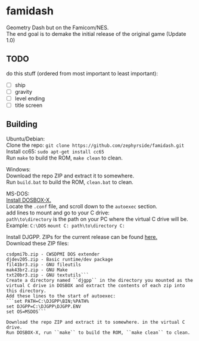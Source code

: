 # famidash

Geometry Dash but on the Famicom/NES.  
The end goal is to demake the initial release of the original game (Update 1.0)  

## TODO

do this stuff (ordered from most important to least important):  
- [ ] ship  
- [ ] gravity  
- [ ] level ending  
- [ ] title screen  

## Building
Ubuntu/Debian:  
Clone the repo: ``git clone https://github.com/zephyrside/famidash.git``  
Install cc65: ``sudo apt-get install cc65``  
Run ``make`` to build the ROM, ``make clean`` to clean.    

Windows:  
Download the repo ZIP and extract it to somewhere.  
Run ``build.bat`` to build the ROM, ``clean.bat`` to clean.  

MS-DOS:  
[Install DOSBOX-X.](https://dosbox-x.com/)  
Locate the ``.conf`` file, and scroll down to the ``autoexec`` section.  
add lines to mount and go to your C drive:  
``path\to\directory`` is the path on your PC where the virtual C drive will be. Example: ``C:\DOS``
``mount C: path\to\directory
C:``

Install DJGPP. ZIPs for the current release can be found [here.](https://www.delorie.com/pub/djgpp/current/v2gnu/)  
Download these ZIP files:  
```bnu2351b.zip - Assembler/Linker
csdpmi7b.zip - CWSDPMI DOS extender
djdev205.zip - Basic runtime/dev package
fil41br3.zip - GNU fileutils
mak43br2.zip - GNU Make
txt20br3.zip - GNU textutils```
Create a directory named ``djgpp`` in the directory you mounted as the virtual C drive in DOSBOX and extract the contents of each zip into this directory.  
Add these lines to the start of autoexec:  
```set PATH=C:\DJGPP\BIN;%PATH%
set DJGPP=C:\DJGPP\DJGPP.ENV
set OS=MSDOS```

Download the repo ZIP and extract it to somewhere. in the virtual C drive.  
Run DOSBOX-X, run ``make`` to build the ROM, ``make clean`` to clean.  